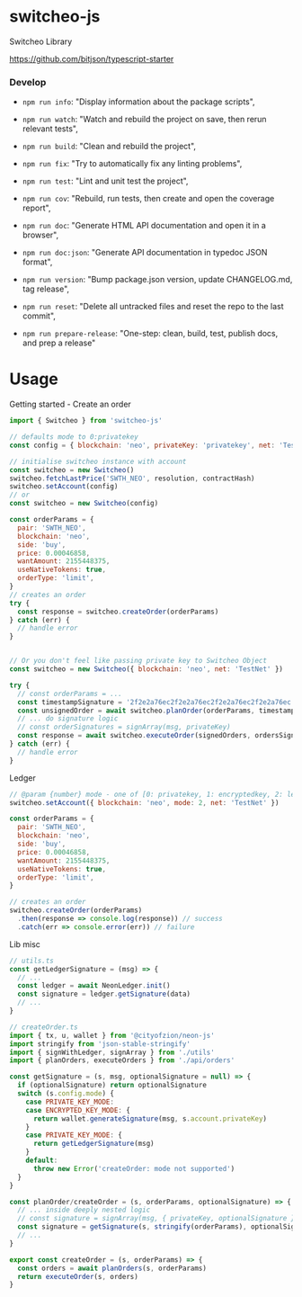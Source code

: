 # switcheo-js

Switcheo Library

https://github.com/bitjson/typescript-starter

### Develop
- `npm run info`: "Display information about the package scripts",
- `npm run watch`: "Watch and rebuild the project on save, then rerun relevant tests",
- `npm run build`: "Clean and rebuild the project",

- `npm run fix`: "Try to automatically fix any linting problems",
- `npm run test`: "Lint and unit test the project",
- `npm run cov`: "Rebuild, run tests, then create and open the coverage report",
- `npm run doc`: "Generate HTML API documentation and open it in a browser",
- `npm run doc:json`: "Generate API documentation in typedoc JSON format",
- `npm run version`: "Bump package.json version, update CHANGELOG.md, tag release",
- `npm run reset`: "Delete all untracked files and reset the repo to the last commit",
- `npm run prepare-release`: "One-step: clean, build, test, publish docs, and prep a release"


# Usage

Getting started - Create an order
```js
import { Switcheo } from 'switcheo-js'

// defaults mode to 0:privatekey
const config = { blockchain: 'neo', privateKey: 'privatekey', net: 'TestNet' }

// initialise switcheo instance with account
const switcheo = new Switcheo()
switcheo.fetchLastPrice('SWTH_NEO', resolution, contractHash)
switcheo.setAccount(config)
// or
const switcheo = new Switcheo(config)

const orderParams = {
  pair: 'SWTH_NEO',
  blockchain: 'neo',
  side: 'buy',
  price: 0.00046858,
  wantAmount: 2155448375,
  useNativeTokens: true,
  orderType: 'limit',
}
// creates an order
try {
  const response = switcheo.createOrder(orderParams)  
} catch (err) {
  // handle error
}


// Or you don't feel like passing private key to Switcheo Object
const switcheo = new Switcheo({ blockchain: 'neo', net: 'TestNet' })

try {
  // const orderParams = ...
  const timestampSignature = '2f2e2a76ec2f2e2a76ec2f2e2a76ec2f2e2a76ec'
  const unsignedOrder = await switcheo.planOrder(orderParams, timestampSignature)
  // ... do signature logic
  // const orderSignatures = signArray(msg, privateKey)
  const response = await switcheo.executeOrder(signedOrders, ordersSignature)
} catch (err) {
  // handle error
}
```

Ledger
```js
// @param {number} mode - one of [0: privatekey, 1: encryptedkey, 2: ledger]
switcheo.setAccount({ blockchain: 'neo', mode: 2, net: 'TestNet' })

const orderParams = {
  pair: 'SWTH_NEO',
  blockchain: 'neo',
  side: 'buy',
  price: 0.00046858,
  wantAmount: 2155448375,
  useNativeTokens: true,
  orderType: 'limit',
}

// creates an order
switcheo.createOrder(orderParams)
  .then(response => console.log(response)) // success
  .catch(err => console.error(err)) // failure
```

Lib misc
```js
// utils.ts
const getLedgerSignature = (msg) => {
  // ...
  const ledger = await NeonLedger.init()
  const signature = ledger.getSignature(data)
  // ...
}

// createOrder.ts
import { tx, u, wallet } from '@cityofzion/neon-js'
import stringify from 'json-stable-stringify'
import { signWithLedger, signArray } from './utils'
import { planOrders, executeOrders } from './api/orders'

const getSignature = (s, msg, optionalSignature = null) => {
  if (optionalSignature) return optionalSignature
  switch (s.config.mode) {
    case PRIVATE_KEY_MODE:
    case ENCRYPTED_KEY_MODE: {
      return wallet.generateSignature(msg, s.account.privateKey)
    }
    case PRIVATE_KEY_MODE: {
      return getLedgerSignature(msg)
    }
    default:
      throw new Error('createOrder: mode not supported')
  }
}

const planOrder/createOrder = (s, orderParams, optionalSignature) => {
  // ... inside deeply nested logic
  // const signature = signArray(msg, { privateKey, optionalSignature })
  const signature = getSignature(s, stringify(orderParams), optionalSignature)
  // ...
}

export const createOrder = (s, orderParams) => {
  const orders = await planOrders(s, orderParams)
  return executeOrder(s, orders)
}
```
